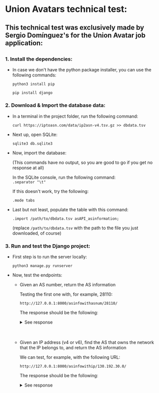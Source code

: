 # Union Avatars technical test:

## This technical test was exclusively made by Sergio Domínguez's for the Union Avatar job application:
##

### 1. Install the dependencies:

- In case we don't have the python package installer, you can use the following commands:
  
    `python3 install pip`

    `pip install django`


### 2. Download & Import the database data:

- In a terminal in the project folder, run the following command:

    `curl https://iptoasn.com/data/ip2asn-v4.tsv.gz >> dbdata.tsv`

- Next up, open SQLite: 
  
    `sqlite3 db.sqlite3`

- Now, import the database:<br>

    (This commands have no output, so you are good to go if you get no response at all)
    
    In the SQLite console, run the following command:<br>
    `.separator "\t"`

    If this doesn't work, try the following:<br>

    `.mode tabs`

- Last but not least, populate the table with this command:<br>

    `.import /path/to/dbdata.tsv asAPI_asinformation;`

    (replace `/path/to/dbdata.tsv` with the path to the file you just downloaded, of course)

### 3. Run and test the Django project:

- First step is to run the server locally:

    `python3 manage.py runserver`

- Now, test the endpoints:

    - Given an AS number, return the AS information 

        Testing the first one with, for example, 28110:

        `http://127.0.0.1:8000/asinfowithasnum/28110/`

        The response should be the following:

        <details closed>
        <summary>See response</summary>

        ``` json
        
        [
            {
                "id": 87392,
                "range_start": "69.25.4.0",
                "range_end": "69.25.4.255",
                "as_number": "28110",
                "country_code": "CR",
                "as_description": "NAVEGALO S.A."
            },
            {
                "id": 206123,
                "range_start": "131.196.32.0",
                "range_end": "131.196.35.255",
                "as_number": "28110",
                "country_code": "CR",
                "as_description": "NAVEGALO S.A."
            },
            {
                "id": 211578,
                "range_start": "138.59.132.0",
                "range_end": "138.59.135.255",
                "as_number": "28110",
                "country_code": "CR",
                "as_description": "NAVEGALO S.A."
            },
            {
                "id": 277177,
                "range_start": "181.174.168.0",
                "range_end": "181.174.171.255",
                "as_number": "28110",
                "country_code": "CR",
                "as_description": "NAVEGALO S.A."
            },
            {
                "id": 315390,
                "range_start": "190.124.248.0",
                "range_end": "190.124.251.255",
                "as_number": "28110",
                "country_code": "CR",
                "as_description": "NAVEGALO S.A."
            },
            {
                "id": 315961,
                "range_start": "190.184.196.0",
                "range_end": "190.184.199.255",
                "as_number": "28110",
                "country_code": "CR",
                "as_description": "NAVEGALO S.A."
            },
            {
                "id": 325526,
                "range_start": "192.142.224.0",
                "range_end": "192.142.224.255",
                "as_number": "28110",
                "country_code": "CR",
                "as_description": "NAVEGALO S.A."
            }
        ]

        ```
        </details><br><br>

    - Given an IP address (v4 or v6), find the AS that owns the network that the IP belongs to, and return the AS information 

        We can test, for example, with the following URL:

        `http://127.0.0.1:8000/asinfowithip/130.192.30.0/`

        The response should be the following:

        <details closed>
        <summary>See response</summary>

        ``` json
        [
            {
                "id": 204080,
                "range_start": "130.192.0.0",
                "range_end": "130.192.255.255",
                "as_number": "137",
                "country_code": "IT",
                "as_description": "ASGARR Consortium GARR"
            }
        ]
        ```


